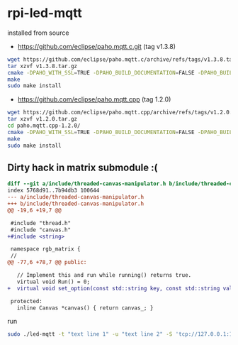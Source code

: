 # rpi-led-mqtt

installed from source

* <https://github.com/eclipse/paho.mqtt.c.git> (tag v1.3.8)

```bash
wget https://github.com/eclipse/paho.mqtt.c/archive/refs/tags/v1.3.8.tar.gz
tar xzvf v1.3.8.tar.gz
cmake -DPAHO_WITH_SSL=TRUE -DPAHO_BUILD_DOCUMENTATION=FALSE -DPAHO_BUILD_STATIC=TRUE -DPAHO_BUILD_SAMPLES=TRUE
make
sudo make install
```

* <https://github.com/eclipse/paho.mqtt.cpp> (tag 1.2.0)

```bash
wget https://github.com/eclipse/paho.mqtt.cpp/archive/refs/tags/v1.2.0.tar.gz
tar xzvf v1.2.0.tar.gz 
cd paho.mqtt.cpp-1.2.0/
cmake -DPAHO_WITH_SSL=TRUE -DPAHO_BUILD_DOCUMENTATION=FALSE -DPAHO_BUILD_STATIC=TRUE -DPAHO_BUILD_SAMPLES=TRUE
make
sudo make install
```

## Dirty hack in matrix submodule :(

```diff
diff --git a/include/threaded-canvas-manipulator.h b/include/threaded-canvas-manipulator.h
index 5768d91..7b94db3 100644
--- a/include/threaded-canvas-manipulator.h
+++ b/include/threaded-canvas-manipulator.h
@@ -19,6 +19,7 @@

 #include "thread.h"
 #include "canvas.h"
+#include <string>

 namespace rgb_matrix {
 //
@@ -77,6 +78,7 @@ public:

   // Implement this and run while running() returns true.
   virtual void Run() = 0;
+  virtual void set_option(const std::string key, const std::string value) {};

 protected:
   inline Canvas *canvas() { return canvas_; }
```


run

```bash
sudo ./led-mqtt -t "text line 1" -u "text line 2" -S 'tcp://127.0.0.1:1883'
```
